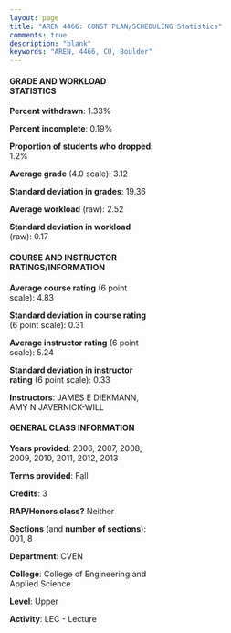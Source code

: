 ```yaml
---
layout: page
title: "AREN 4466: CONST PLAN/SCHEDULING Statistics"
comments: true
description: "blank"
keywords: "AREN, 4466, CU, Boulder"
--- 
```

<head>
<script src="https://ajax.googleapis.com/ajax/libs/jquery/2.1.3/jquery.min.js"></script>
<script src="https://dl.dropboxusercontent.com/s/pc42nxpaw1ea4o9/highcharts.js?dl=0"></script>
<!-- <script src="../assets/js/highcharts.js"></script> -->
<style type="text/css">@font-face {
	font-family: "Bebas Neue";
	src: url(https://www.filehosting.org/file/details/544349/BebasNeue%20Regular.otf) format("opentype");
	}
	h1.Bebas { 
		font-family: "Bebas Neue", Verdana, Tahoma;
	}
</style>
</head>
<body>
	<div id="container" style="float: right; width: 45%; height: 88%; margin-left: 2.5%; margin-right: 2.5%;"></div>
	<script language="JavaScript">
		$(document).ready(function() {
		var chart = {type: 'column'};
		var title = {text: 'Grade Distribution'};
		var xAxis = {categories: ['A','B','C','D','F'],crosshair: true};
		var yAxis = {min: 0,title: {text: 'Percentage'}};
		var tooltip = {headerFormat: '<center><b><span style="font-size:20px">{point.key}</span></b></center>',
		               pointFormat: '<td style="padding:0"><b>{point.y:.1f}%</b></td>',
		               footerFormat: '</table>',shared: true,useHTML: true};
		var plotOptions = {column: {pointPadding: 0.0,borderWidth: 0}};  
		var credits = {enabled: false};var series= [{name: 'Percent',data: [37.59,41.03,20.15,0.25,0.98,]}];
		var json = {};
		json.chart = chart;
		json.title = title;
		json.tooltip = tooltip;
		json.xAxis = xAxis;
		json.yAxis = yAxis;  
		json.series = series;
		json.plotOptions = plotOptions;  
		json.credits = credits;
		$('#container').highcharts(json);
	});
	</script>
</body>
			   
#### GRADE AND WORKLOAD STATISTICS

**Percent withdrawn**: 1.33%

**Percent incomplete**: 0.19%

**Proportion of students who dropped**: 1.2%

**Average grade** (4.0 scale): 3.12

**Standard deviation in grades**: 19.36

**Average workload** (raw): 2.52

**Standard deviation in workload** (raw): 0.17

#### COURSE AND INSTRUCTOR RATINGS/INFORMATION

**Average course rating** (6 point scale): 4.83

**Standard deviation in course rating** (6 point scale): 0.31

**Average instructor rating** (6 point scale): 5.24

**Standard deviation in instructor rating** (6 point scale): 0.33

**Instructors**: JAMES E DIEKMANN, AMY N JAVERNICK-WILL

#### GENERAL CLASS INFORMATION

**Years provided**: 2006, 2007, 2008, 2009, 2010, 2011, 2012, 2013

**Terms provided**: Fall

**Credits**: 3

**RAP/Honors class?** Neither

**Sections** (and **number of sections**): 001, 8

**Department**: CVEN

**College**: College of Engineering and Applied Science

**Level**: Upper

**Activity**: LEC - Lecture